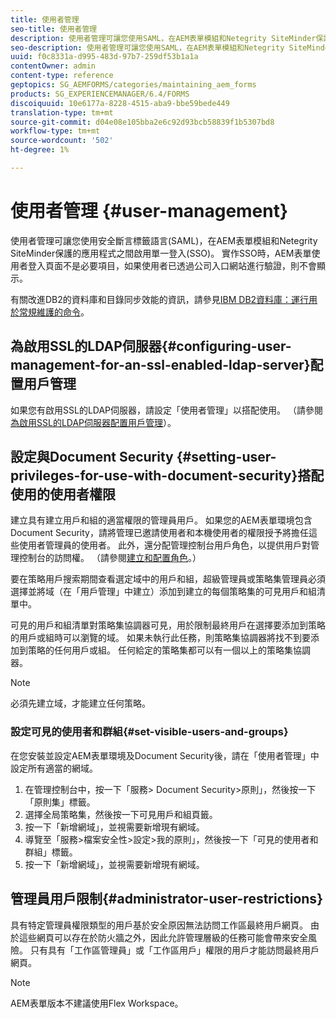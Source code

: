 ```yaml
---
title: 使用者管理
seo-title: 使用者管理
description: 使用者管理可讓您使用SAML，在AEM表單模組和Netegrity SiteMinder保護的應用程式之間啟用SSO。 本檔案提供有關使用者管理的詳細資訊。
seo-description: 使用者管理可讓您使用SAML，在AEM表單模組和Netegrity SiteMinder保護的應用程式之間啟用SSO。 本檔案提供有關使用者管理的詳細資訊。
uuid: f0c8331a-d995-483d-97b7-259df53b1a1a
contentOwner: admin
content-type: reference
geptopics: SG_AEMFORMS/categories/maintaining_aem_forms
products: SG_EXPERIENCEMANAGER/6.4/FORMS
discoiquuid: 10e6177a-8228-4515-aba9-bbe59bede449
translation-type: tm+mt
source-git-commit: d04e08e105bba2e6c92d93bcb58839f1b5307bd8
workflow-type: tm+mt
source-wordcount: '502'
ht-degree: 1%

---
```



# 使用者管理 {#user-management}

使用者管理可讓您使用安全斷言標籤語言(SAML)，在AEM表單模組和Netegrity SiteMinder保護的應用程式之間啟用單一登入(SSO)。 實作SSO時，AEM表單使用者登入頁面不是必要項目，如果使用者已透過公司入口網站進行驗證，則不會顯示。

有關改進DB2的資料庫和目錄同步效能的資訊，請參見[IBM DB2資料庫：運行用於常規維護的命令](/help/forms/using/admin-help/ibm-db2-database-running-commands.md#ibm-db2-database-running-commands-for-regular-maintenance)。

## 為啟用SSL的LDAP伺服器{#configuring-user-management-for-an-ssl-enabled-ldap-server}配置用戶管理

如果您有啟用SSL的LDAP伺服器，請設定「使用者管理」以搭配使用。 （請參閱[為啟用SSL的LDAP伺服器配置用戶管理](/help/forms/using/admin-help/configure-user-management-ssl-enabled.md#configure-user-management-for-an-ssl-enabled-ldap-server)）。

## 設定與Document Security {#setting-user-privileges-for-use-with-document-security}搭配使用的使用者權限

建立具有建立用戶和組的適當權限的管理員用戶。 如果您的AEM表單環境包含Document Security，請將管理已邀請使用者和本機使用者的權限授予將擔任這些使用者管理員的使用者。 此外，還分配管理控制台用戶角色，以提供用戶對管理控制台的訪問權。 （請參閱[建立和配置角色](/help/forms/using/admin-help/creating-configuring-roles.md#creating-and-configuring-roles)。）

要在策略用戶搜索期間查看選定域中的用戶和組，超級管理員或策略集管理員必須選擇並將域（在「用戶管理」中建立）添加到建立的每個策略集的可見用戶和組清單中。

可見的用戶和組清單對策略集協調器可見，用於限制最終用戶在選擇要添加到策略的用戶或組時可以瀏覽的域。 如果未執行此任務，則策略集協調器將找不到要添加到策略的任何用戶或組。 任何給定的策略集都可以有一個以上的策略集協調器。

>[!NOTE]
>
>必須先建立域，才能建立任何策略。

### 設定可見的使用者和群組{#set-visible-users-and-groups}

在您安裝並設定AEM表單環境及Document Security後，請在「使用者管理」中設定所有適當的網域。

1. 在管理控制台中，按一下「服務> Document Security>原則」，然後按一下「原則集」標籤。
1. 選擇全局策略集，然後按一下可見用戶和組頁籤。
1. 按一下「新增網域」，並視需要新增現有網域。
1. 導覽至「服務>檔案安全性>設定>我的原則」，然後按一下「可見的使用者和群組」標籤。
1. 按一下「新增網域」，並視需要新增現有網域。

## 管理員用戶限制{#administrator-user-restrictions}

具有特定管理員權限類型的用戶基於安全原因無法訪問工作區最終用戶網頁。 由於這些網頁可以存在於防火牆之外，因此允許管理層級的任務可能會帶來安全風險。 只有具有「工作區管理員」或「工作區用戶」權限的用戶才能訪問最終用戶網頁。

>[!NOTE]
>
>AEM表單版本不建議使用Flex Workspace。

